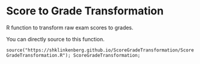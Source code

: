# Score to Grade Transformation

R function to transform raw exam scores to grades.

You can directly source to this function.

`
source("https://shklinkenberg.github.io/ScoreGradeTransformation/ScoreGradeTransformation.R");
ScoreGradeTransformation;
`
